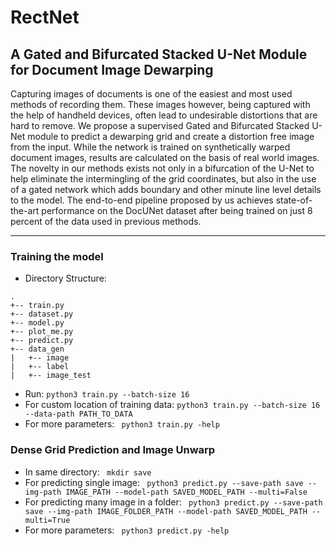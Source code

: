 # RectNet
## A Gated and Bifurcated Stacked U-Net Module for Document Image Dewarping

Capturing images of documents is one of the easiest
and most used methods of recording them. These images however,
being captured with the help of handheld devices, often lead to
undesirable distortions that are hard to remove. We propose
a supervised Gated and Bifurcated Stacked U-Net module to
predict a dewarping grid and create a distortion free image
from the input. While the network is trained on synthetically
warped document images, results are calculated on the basis of
real world images. The novelty in our methods exists not only in
a bifurcation of the U-Net to help eliminate the intermingling of
the grid coordinates, but also in the use of a gated network which
adds boundary and other minute line level details to the model.
The end-to-end pipeline proposed by us achieves state-of-the-art
performance on the DocUNet dataset after being trained on just
8 percent of the data used in previous methods.

---

### Training the model
- Directory Structure:
```
.
+-- train.py
+-- dataset.py
+-- model.py
+-- plot_me.py
+-- predict.py
+-- data_gen
|   +-- image
|   +-- label
|   +-- image_test
```
- Run:
`python3 train.py --batch-size 16`
- For custom location of training data:
`python3 train.py --batch-size 16 --data-path PATH_TO_DATA`
- For more parameters:
` python3 train.py -help`



### Dense Grid Prediction and Image Unwarp
- In same directory:
` mkdir save`
- For predicting single image:
` python3 predict.py --save-path save --img-path IMAGE_PATH --model-path SAVED_MODEL_PATH --multi=False`
- For predicting many image in a folder:
` python3 predict.py --save-path save --img-path IMAGE_FOLDER_PATH --model-path SAVED_MODEL_PATH --multi=True`
- For more parameters:
` python3 predict.py -help`



